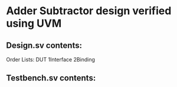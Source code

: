 # Adder Subtractor design verified using UVM
## Design.sv contents: 
Order Lists:
DUT 1Interface 2Binding
## Testbench.sv contents: 
